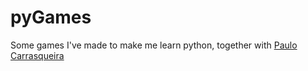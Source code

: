 # pyGames
Some games I've made to make me learn python, together with [Paulo Carrasqueira](https://github.com/pcarrasqueira)

